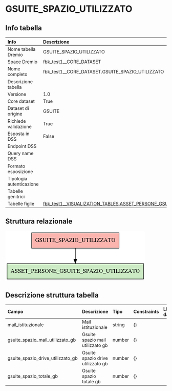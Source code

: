 # GSUITE_SPAZIO_UTILIZZATO

## Info tabella

| Info                     | Descrizione                                                                                                                                                                 |
|:-------------------------|:----------------------------------------------------------------------------------------------------------------------------------------------------------------------------|
| Nome tabella Dremio      | GSUITE_SPAZIO_UTILIZZATO                                                                                                                                                    |
| Space Dremio             | fbk_test1__CORE_DATASET                                                                                                                                                     |
| Nome completo            | fbk_test1__CORE_DATASET.GSUITE_SPAZIO_UTILIZZATO                                                                                                                            |
| Descrizione tabella      |                                                                                                                                                                             |
| Versione                 | 1.0                                                                                                                                                                         |
| Core dataset             | True                                                                                                                                                                        |
| Dataset di origine       | GSUITE                                                                                                                                                                      |
| Richiede validazione     | True                                                                                                                                                                        |
| Esposta in DSS           | False                                                                                                                                                                       |
| Endpoint DSS             |                                                                                                                                                                             |
| Query name DSS           |                                                                                                                                                                             |
| Formato esposizione      |                                                                                                                                                                             |
| Tipologia autenticazione |                                                                                                                                                                             |
| Tabelle genitrici        |                                                                                                                                                                             |
| Tabelle figlie           | [fbk_test1__VISUALIZATION_TABLES.ASSET_PERSONE_GSUITE_SPAZIO_UTILIZZATO](/Documentation/fbk_test1__VISUALIZATION_TABLES/ASSET_PERSONE_GSUITE_SPAZIO_UTILIZZATO/markdown.md) |

## Struttura relazionale

![GSUITE_SPAZIO_UTILIZZATO](./graph_png.png)

## Descrizione struttura tabella

| Campo                             | Descrizione                       | Tipo   | Constraints   | Linked data   | errors   |
|:----------------------------------|:----------------------------------|:-------|:--------------|:--------------|:---------|
| mail_istituzionale                | Mail istituzionale                | string | {}            |               | {}       |
| gsuite_spazio_mail_utilizzato_gb  | Gsuite spazio mail utilizzato gb  | number | {}            |               | {}       |
| gsuite_spazio_drive_utilizzato_gb | Gsuite spazio drive utilizzato gb | number | {}            |               | {}       |
| gsuite_spazio_totale_gb           | Gsuite spazio totale gb           | number | {}            |               | {}       |
